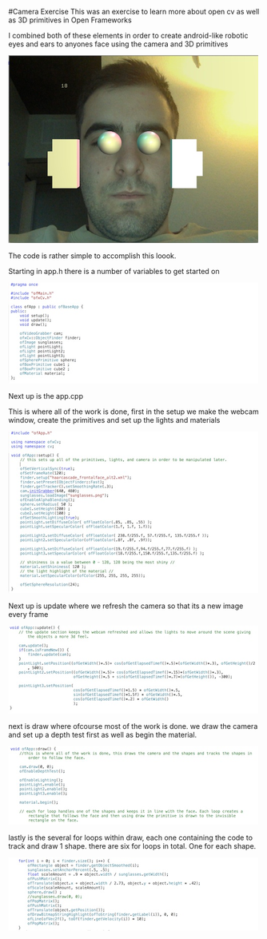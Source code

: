 #Camera Exercise
This was an exercise to learn more about open cv as well as 3D primitives in Open Frameworks

I combined both of these elements in order to create android-like robotic eyes and ears to anyones face using the camera and 3D primitives

![screenshot](assets/screenshot6.jpg)

The code is rather simple to accomplish this loook.

Starting in app.h there is a number of variables to get started on

![screenshot](assets/screenshot1.jpg)

Next up is the app.cpp

This is where all of the work is done, first in the setup we make the webcam window, create the primitives and set up the lights and materials

![screenshot](assets/screenshot2.jpg)

Next up is update where we refresh the camera so that its a new image every frame

![screenshot](assets/screenshot3.jpg)

next is draw where ofcourse most of the work is done. we draw the camera and set up a depth test first as well as begin the material.

![screenshot](assets/screenshot4.jpg)

lastly is the several for loops within draw, each one containing the code to track and draw 1 shape. there are six for loops in total. One for each shape.

![screenshot](assets/screenshot5.jpg)

